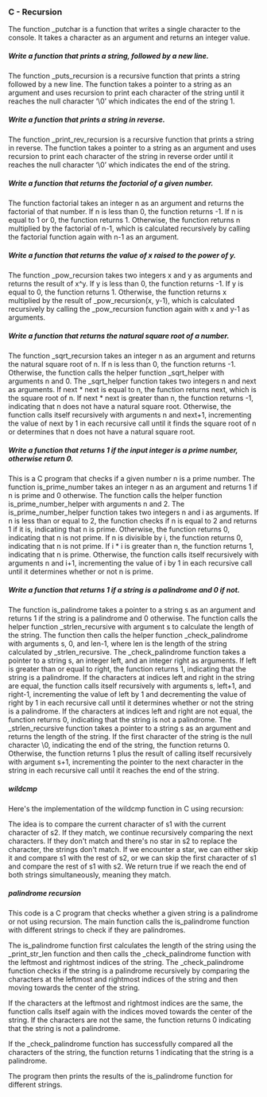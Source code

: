 ### C - Recursion
The function _putchar is a function that writes a single character to the console. It takes a character as an argument and returns an integer value.

##### Write a function that prints a string, followed by a new line.
The function _puts_recursion is a recursive function that prints a string followed by a new line. The function takes a pointer to a string as an argument and uses recursion to print each character of the string until it reaches the null character ‘\0’ which indicates the end of the string 1.

##### Write a function that prints a string in reverse.
The function _print_rev_recursion is a recursive function that prints a string in reverse. The function takes a pointer to a string as an argument and uses recursion to print each character of the string in reverse order until it reaches the null character ‘\0’ which indicates the end of the string.

##### Write a function that returns the factorial of a given number.
The function factorial takes an integer n as an argument and returns the factorial of that number. If n is less than 0, the function returns -1. If n is equal to 1 or 0, the function returns 1. Otherwise, the function returns n multiplied by the factorial of n-1, which is calculated recursively by calling the factorial function again with n-1 as an argument.

##### Write a function that returns the value of x raised to the power of y.
The function _pow_recursion takes two integers x and y as arguments and returns the result of x^y. If y is less than 0, the function returns -1. If y is equal to 0, the function returns 1. Otherwise, the function returns x multiplied by the result of _pow_recursion(x, y-1), which is calculated recursively by calling the _pow_recursion function again with x and y-1 as arguments.

##### Write a function that returns the natural square root of a number.
The function _sqrt_recursion takes an integer n as an argument and returns the natural square root of n. If n is less than 0, the function returns -1. Otherwise, the function calls the helper function _sqrt_helper with arguments n and 0. The _sqrt_helper function takes two integers n and next as arguments. If next * next is equal to n, the function returns next, which is the square root of n. If next * next is greater than n, the function returns -1, indicating that n does not have a natural square root. Otherwise, the function calls itself recursively with arguments n and next+1, incrementing the value of next by 1 in each recursive call until it finds the square root of n or determines that n does not have a natural square root.

##### Write a function that returns 1 if the input integer is a prime number, otherwise return 0.
This is a C program that checks if a given number n is a prime number. The function is_prime_number takes an integer n as an argument and returns 1 if n is prime and 0 otherwise. The function calls the helper function is_prime_number_helper with arguments n and 2. The is_prime_number_helper function takes two integers n and i as arguments. If n is less than or equal to 2, the function checks if n is equal to 2 and returns 1 if it is, indicating that n is prime. Otherwise, the function returns 0, indicating that n is not prime. If n is divisible by i, the function returns 0, indicating that n is not prime. If i * i is greater than n, the function returns 1, indicating that n is prime. Otherwise, the function calls itself recursively with arguments n and i+1, incrementing the value of i by 1 in each recursive call until it determines whether or not n is prime.

##### Write a function that returns 1 if a string is a palindrome and 0 if not.
The function is_palindrome takes a pointer to a string s as an argument and returns 1 if the string is a palindrome and 0 otherwise. The function calls the helper function _strlen_recursive with argument s to calculate the length of the string. The function then calls the helper function _check_palindrome with arguments s, 0, and len-1, where len is the length of the string calculated by _strlen_recursive. The _check_palindrome function takes a pointer to a string s, an integer left, and an integer right as arguments. If left is greater than or equal to right, the function returns 1, indicating that the string is a palindrome. If the characters at indices left and right in the string are equal, the function calls itself recursively with arguments s, left+1, and right-1, incrementing the value of left by 1 and decrementing the value of right by 1 in each recursive call until it determines whether or not the string is a palindrome. If the characters at indices left and right are not equal, the function returns 0, indicating that the string is not a palindrome. The _strlen_recursive function takes a pointer to a string s as an argument and returns the length of the string. If the first character of the string is the null character \0, indicating the end of the string, the function returns 0. Otherwise, the function returns 1 plus the result of calling itself recursively with argument s+1, incrementing the pointer to the next character in the string in each recursive call until it reaches the end of the string.


##### wildcmp
Here's the implementation of the wildcmp function in C using recursion:

The idea is to compare the current character of s1 with the current character of s2. If they match, we continue recursively comparing the next characters. If they don't match and there's no star in s2 to replace the character, the strings don't match. If we encounter a star, we can either skip it and compare s1 with the rest of s2, or we can skip the first character of s1 and compare the rest of s1 with s2. We return true if we reach the end of both strings simultaneously, meaning they match.

##### palindrome recursion

This code is a C program that checks whether a given string is a palindrome or not using recursion. The main function calls the is_palindrome function with different strings to check if they are palindromes.

The is_palindrome function first calculates the length of the string using the _print_str_len function and then calls the _check_palindrome function with the leftmost and rightmost indices of the string. The _check_palindrome function checks if the string is a palindrome recursively by comparing the characters at the leftmost and rightmost indices of the string and then moving towards the center of the string.

If the characters at the leftmost and rightmost indices are the same, the function calls itself again with the indices moved towards the center of the string. If the characters are not the same, the function returns 0 indicating that the string is not a palindrome.

If the _check_palindrome function has successfully compared all the characters of the string, the function returns 1 indicating that the string is a palindrome.

The program then prints the results of the is_palindrome function for different strings.

